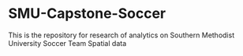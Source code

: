 # SMU-Capstone-Soccer
This is the repository for research of analytics on Southern Methodist University Soccer Team Spatial data
